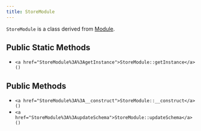 ```yaml
---
title: StoreModule
---
```


`StoreModule` is a class derived from <a href="Module">Module</a>.

## Public Static Methods

* `<a href="StoreModule%3A%3AgetInstance">StoreModule::getInstance</a>()`

## Public Methods

* `<a href="StoreModule%3A%3A__construct">StoreModule::__construct</a>()`
* `<a href="StoreModule%3A%3AupdateSchema">StoreModule::updateSchema</a>()`

